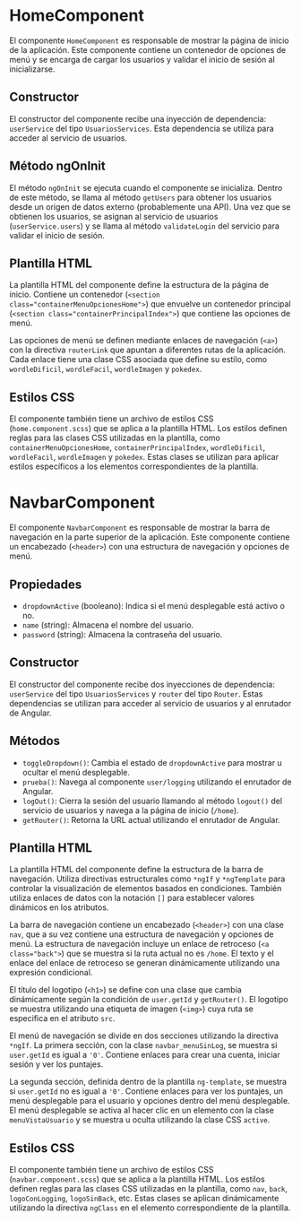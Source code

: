 # HomeComponent

El componente `HomeComponent` es responsable de mostrar la página de inicio de la aplicación. Este componente contiene un contenedor de opciones de menú y se encarga de cargar los usuarios y validar el inicio de sesión al inicializarse.

## Constructor

El constructor del componente recibe una inyección de dependencia: `userService` del tipo `UsuariosServices`. Esta dependencia se utiliza para acceder al servicio de usuarios.

## Método ngOnInit

El método `ngOnInit` se ejecuta cuando el componente se inicializa. Dentro de este método, se llama al método `getUsers` para obtener los usuarios desde un origen de datos externo (probablemente una API). Una vez que se obtienen los usuarios, se asignan al servicio de usuarios (`userService.users`) y se llama al método `validateLogin` del servicio para validar el inicio de sesión.

## Plantilla HTML

La plantilla HTML del componente define la estructura de la página de inicio. Contiene un contenedor (`<section class="containerMenuOpcionesHome">`) que envuelve un contenedor principal (`<section class="containerPrincipalIndex">`) que contiene las opciones de menú.

Las opciones de menú se definen mediante enlaces de navegación (`<a>`) con la directiva `routerLink` que apuntan a diferentes rutas de la aplicación. Cada enlace tiene una clase CSS asociada que define su estilo, como `wordleDificil`, `wordleFacil`, `wordleImagen` y `pokedex`.

## Estilos CSS

El componente también tiene un archivo de estilos CSS (`home.component.scss`) que se aplica a la plantilla HTML. Los estilos definen reglas para las clases CSS utilizadas en la plantilla, como `containerMenuOpcionesHome`, `containerPrincipalIndex`, `wordleDificil`, `wordleFacil`, `wordleImagen` y `pokedex`. Estas clases se utilizan para aplicar estilos específicos a los elementos correspondientes de la plantilla.

# NavbarComponent

El componente `NavbarComponent` es responsable de mostrar la barra de navegación en la parte superior de la aplicación. Este componente contiene un encabezado (`<header>`) con una estructura de navegación y opciones de menú.

## Propiedades

- `dropdownActive` (booleano): Indica si el menú desplegable está activo o no.
- `name` (string): Almacena el nombre del usuario.
- `password` (string): Almacena la contraseña del usuario.

## Constructor

El constructor del componente recibe dos inyecciones de dependencia: `userService` del tipo `UsuariosServices` y `router` del tipo `Router`. Estas dependencias se utilizan para acceder al servicio de usuarios y al enrutador de Angular.

## Métodos

- `toggleDropdown()`: Cambia el estado de `dropdownActive` para mostrar u ocultar el menú desplegable.
- `prueba()`: Navega al componente `user/logging` utilizando el enrutador de Angular.
- `logOut()`: Cierra la sesión del usuario llamando al método `logout()` del servicio de usuarios y navega a la página de inicio (`/home`).
- `getRouter()`: Retorna la URL actual utilizando el enrutador de Angular.

## Plantilla HTML

La plantilla HTML del componente define la estructura de la barra de navegación. Utiliza directivas estructurales como `*ngIf` y `*ngTemplate` para controlar la visualización de elementos basados en condiciones. También utiliza enlaces de datos con la notación `[]` para establecer valores dinámicos en los atributos.

La barra de navegación contiene un encabezado (`<header>`) con una clase `nav`, que a su vez contiene una estructura de navegación y opciones de menú. La estructura de navegación incluye un enlace de retroceso (`<a class="back">`) que se muestra si la ruta actual no es `/home`. El texto y el enlace del enlace de retroceso se generan dinámicamente utilizando una expresión condicional.

El título del logotipo (`<h1>`) se define con una clase que cambia dinámicamente según la condición de `user.getId` y `getRouter()`. El logotipo se muestra utilizando una etiqueta de imagen (`<img>`) cuya ruta se especifica en el atributo `src`.

El menú de navegación se divide en dos secciones utilizando la directiva `*ngIf`. La primera sección, con la clase `navbar_menuSinLog`, se muestra si `user.getId` es igual a `'0'`. Contiene enlaces para crear una cuenta, iniciar sesión y ver los puntajes.

La segunda sección, definida dentro de la plantilla `ng-template`, se muestra si `user.getId` no es igual a `'0'`. Contiene enlaces para ver los puntajes, un menú desplegable para el usuario y opciones dentro del menú desplegable. El menú desplegable se activa al hacer clic en un elemento con la clase `menuVistaUsuario` y se muestra u oculta utilizando la clase CSS `active`.

## Estilos CSS

El componente también tiene un archivo de estilos CSS (`navbar.component.scss`) que se aplica a la plantilla HTML. Los estilos definen reglas para las clases CSS utilizadas en la plantilla, como `nav`, `back`, `logoConLogging`, `logoSinBack`, etc. Estas clases se aplican dinámicamente utilizando la directiva `ngClass` en el elemento correspondiente de la plantilla.